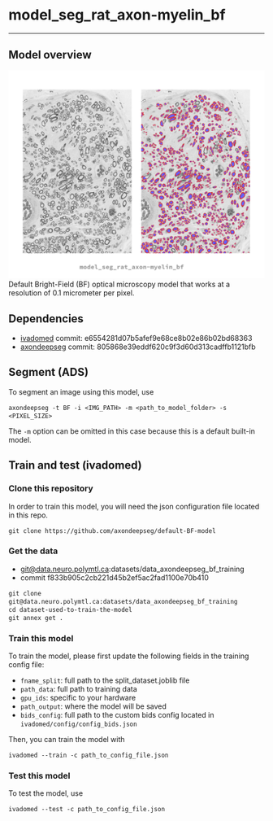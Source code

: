 # model_seg_rat_axon-myelin_bf
---
## Model overview
![bf model preview img](bf_model_preview.png)
Default Bright-Field (BF) optical microscopy model that works at a resolution of 0.1 micrometer per pixel.

## Dependencies
- [ivadomed](https://ivadomed.org/) commit: e6554281d07b5afef9e68ce8b02e86b02bd68363
- [axondeepseg](https://axondeepseg.readthedocs.io/en/latest/) commit: 805868e39eddf620c9f3d60d313cadffb1121bfb

## Segment (ADS)
To segment an image using this model, use
```
axondeepseg -t BF -i <IMG_PATH> -m <path_to_model_folder> -s <PIXEL_SIZE>
```
The `-m` option can be omitted in this case because this is a default built-in model.



## Train and test (ivadomed)

### Clone this repository
In order to train this model, you will need the json configuration file located in this repo.
```
git clone https://github.com/axondeepseg/default-BF-model
```

### Get the data
- git@data.neuro.polymtl.ca:datasets/data_axondeepseg_bf_training
- commit f833b905c2cb221d45b2ef5ac2fad1100e70b410

```
git clone git@data.neuro.polymtl.ca:datasets/data_axondeepseg_bf_training
cd dataset-used-to-train-the-model
git annex get .
```

### Train this model
To train the model, please first update the following fields in the training config file:
- `fname_split`: full path to the split_dataset.joblib file
- `path_data`: full path to training data
- `gpu_ids`: specific to your hardware
- `path_output`: where the model will be saved
- `bids_config`: full path to the custom bids config located in `ivadomed/config/config_bids.json`

Then, you can train the model with
```
ivadomed --train -c path_to_config_file.json
```

### Test this model
To test the model, use
```
ivadomed --test -c path_to_config_file.json
```
